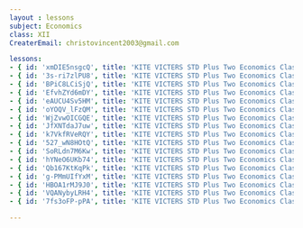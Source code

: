 ```yaml
--- 
layout : lessons 
subject: Economics
class: XII
CreaterEmail: christovincent2003@gmail.com

lessons:
- { id: 'xmDIE5nsgcQ', title: 'KITE VICTERS STD Plus Two Economics Class 01 (First Bell-ഫസ്റ്റ് ബെല്‍)' }
- { id: '3s-ri7zlPU8', title: 'KITE VICTERS STD Plus Two Economics Class 02 (First Bell-ഫസ്റ്റ് ബെല്‍)' }
- { id: 'BPiC8LCiSjQ', title: 'KITE VICTERS STD Plus Two Economics Class 03 (First Bell-ഫസ്റ്റ് ബെല്‍)' }
- { id: 'EfvhZYd6mDY', title: 'KITE VICTERS STD Plus Two Economics Class 04 (First Bell-ഫസ്റ്റ് ബെല്‍)' }
- { id: 'eAUCU4Sv5HM', title: 'KITE VICTERS STD Plus Two Economics Class 05 (First Bell-ഫസ്റ്റ് ബെല്‍)' }
- { id: 'oYOQV_lFzQM', title: 'KITE VICTERS STD Plus Two Economics Class 06 (First Bell-ഫസ്റ്റ് ബെല്‍)' }
- { id: 'WjZvwOICGQE', title: 'KITE VICTERS STD Plus Two Economics Class 07 (First Bell-ഫസ്റ്റ് ബെല്‍)' }
- { id: 'JfXNTdaJ7uw', title: 'KITE VICTERS STD Plus Two Economics Class 08 (First Bell-ഫസ്റ്റ് ബെല്‍)' }
- { id: 'k7VkfRVeRQY', title: 'KITE VICTERS STD Plus Two Economics Class 09 (First Bell-ഫസ്റ്റ് ബെല്‍)' }
- { id: '527_wN8HOtQ', title: 'KITE VICTERS STD Plus Two Economics Class 10 (First Bell-ഫസ്റ്റ് ബെല്‍)' }
- { id: 'SoRLdn7M6Kw', title: 'KITE VICTERS STD Plus Two Economics Class 11 (First Bell-ഫസ്റ്റ് ബെല്‍)' }
- { id: 'hYNeO6UKb74', title: 'KITE VICTERS STD Plus Two Economics Class 12 (First Bell-ഫസ്റ്റ് ബെല്‍)' }
- { id: 'Qb167KtKqPk', title: 'KITE VICTERS STD Plus Two Economics Class 13 (First Bell-ഫസ്റ്റ് ബെല്‍)' }
- { id: 'g-PMmUIfYxM', title: 'KITE VICTERS STD Plus Two Economics Class 14 (First Bell-ഫസ്റ്റ് ബെല്‍)' }
- { id: 'HBOA1rMJ9J0', title: 'KITE VICTERS STD Plus Two Economics Class 15 (First Bell-ഫസ്റ്റ് ബെല്‍)' }
- { id: 'VQANybyLRH4', title: 'KITE VICTERS STD Plus Two Economics Class 16 (First Bell-ഫസ്റ്റ് ബെല്‍)' }
- { id: '7fs3oFP-pPA', title: 'KITE VICTERS STD Plus Two Economics Class 16 (First Bell-ഫസ്റ്റ് ബെല്‍)' }

---
```

